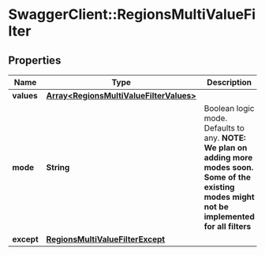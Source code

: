 # SwaggerClient::RegionsMultiValueFilter

## Properties
Name | Type | Description | Notes
------------ | ------------- | ------------- | -------------
**values** | [**Array&lt;RegionsMultiValueFilterValues&gt;**](RegionsMultiValueFilterValues.md) |  | 
**mode** | **String** | Boolean logic mode. Defaults to any. **NOTE: We plan on adding more modes soon. Some of the existing modes might not be implemented for all filters** | [optional] 
**except** | [**RegionsMultiValueFilterExcept**](RegionsMultiValueFilterExcept.md) |  | [optional] 


